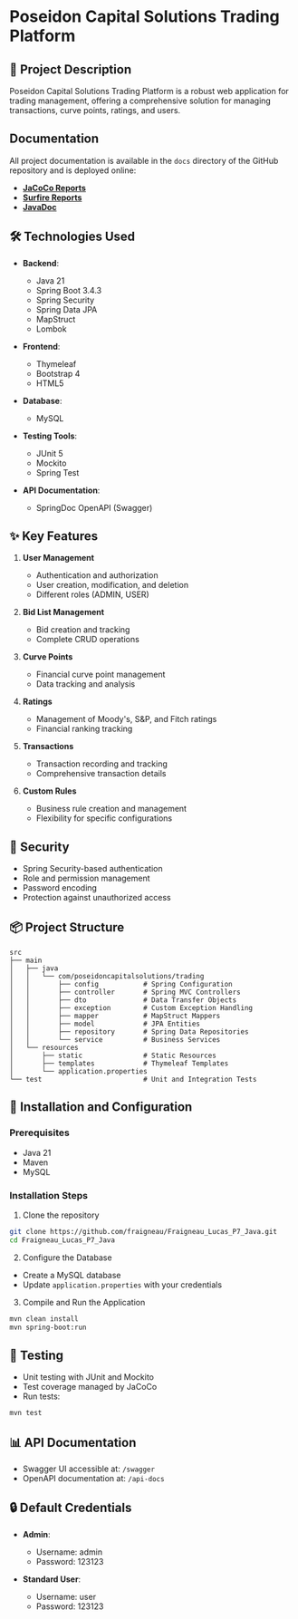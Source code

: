 # Poseidon Capital Solutions Trading Platform

## 🚀 Project Description

Poseidon Capital Solutions Trading Platform is a robust web application for trading management, offering a comprehensive solution for managing transactions, curve points, ratings, and users.

## Documentation

All project documentation is available in the `docs` directory of the GitHub repository and is deployed online:

- [**JaCoCo Reports**](https://fraigneau.github.io/Fraigneau-Lucas-P7-java/jacoco/)
- [**Surfire Reports**](https://fraigneau.github.io/Fraigneau-Lucas-P7-java/surefire/)
- [**JavaDoc**](https://fraigneau.github.io/Fraigneau-Lucas-P7-java/javadoc/)

## 🛠 Technologies Used

- **Backend**:
  - Java 21
  - Spring Boot 3.4.3
  - Spring Security
  - Spring Data JPA
  - MapStruct
  - Lombok

- **Frontend**:
  - Thymeleaf
  - Bootstrap 4
  - HTML5

- **Database**:
  - MySQL

- **Testing Tools**:
  - JUnit 5
  - Mockito
  - Spring Test

- **API Documentation**:
  - SpringDoc OpenAPI (Swagger)

## ✨ Key Features

1. **User Management**
   - Authentication and authorization
   - User creation, modification, and deletion
   - Different roles (ADMIN, USER)

2. **Bid List Management**
   - Bid creation and tracking
   - Complete CRUD operations

3. **Curve Points**
   - Financial curve point management
   - Data tracking and analysis

4. **Ratings**
   - Management of Moody's, S&P, and Fitch ratings
   - Financial ranking tracking

5. **Transactions**
   - Transaction recording and tracking
   - Comprehensive transaction details

6. **Custom Rules**
   - Business rule creation and management
   - Flexibility for specific configurations

## 🔐 Security

- Spring Security-based authentication
- Role and permission management
- Password encoding
- Protection against unauthorized access

## 📦 Project Structure

```
src
├── main
│   ├── java
│   │   └── com/poseidoncapitalsolutions/trading
│   │       ├── config           # Spring Configuration
│   │       ├── controller       # Spring MVC Controllers
│   │       ├── dto              # Data Transfer Objects
│   │       ├── exception        # Custom Exception Handling
│   │       ├── mapper           # MapStruct Mappers
│   │       ├── model            # JPA Entities
│   │       ├── repository       # Spring Data Repositories
│   │       └── service          # Business Services
│   └── resources
│       ├── static               # Static Resources
│       ├── templates            # Thymeleaf Templates
│       └── application.properties
└── test                         # Unit and Integration Tests
```

## 🚀 Installation and Configuration

### Prerequisites
- Java 21
- Maven
- MySQL

### Installation Steps

1. Clone the repository
```bash
git clone https://github.com/fraigneau/Fraigneau_Lucas_P7_Java.git
cd Fraigneau_Lucas_P7_Java
```

2. Configure the Database
- Create a MySQL database
- Update `application.properties` with your credentials

3. Compile and Run the Application
```bash
mvn clean install
mvn spring-boot:run
```

## 🧪 Testing

- Unit testing with JUnit and Mockito
- Test coverage managed by JaCoCo
- Run tests:
```bash
mvn test
```

## 📊 API Documentation

- Swagger UI accessible at: `/swagger`
- OpenAPI documentation at: `/api-docs`

## 🔒 Default Credentials

- **Admin**:
  - Username: admin
  - Password: 123123

- **Standard User**:
  - Username: user
  - Password: 123123